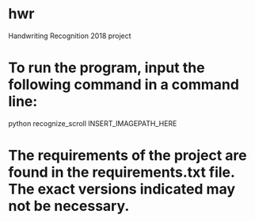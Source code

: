 # hwr
Handwriting Recognition 2018 project

# To run the program, input the following command in a command line:
python recognize_scroll INSERT_IMAGEPATH_HERE
# The requirements of the project are found in the requirements.txt file. The exact versions indicated may not be necessary.

